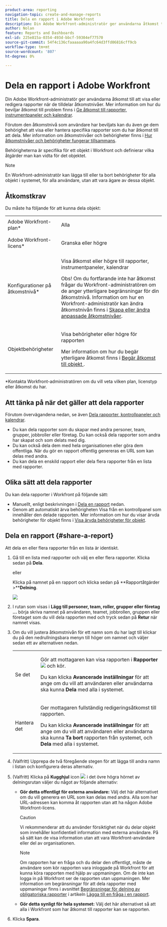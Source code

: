 ```yaml
---
product-area: reporting
navigation-topic: create-and-manage-reports
title: Dela en rapport i Adobe Workfront
description: Din Adobe Workfront-administratör ger användarna åtkomst till att visa eller redigera rapporter när de tilldelar åtkomstnivåer. Mer information om hur du beviljar åtkomst till problem finns i Bevilja åtkomst till rapporter, instrumentpaneler och kalendrar.
author: Nolan
feature: Reports and Dashboards
exl-id: 225e815a-0354-493d-bbcf-59304ef77570
source-git-commit: 54f4c136cfaaaaaa90a4fc64d3ffd06816cff9cb
workflow-type: tm+mt
source-wordcount: '807'
ht-degree: 0%

---
```


# Dela en rapport i Adobe Workfront

Din Adobe Workfront-administratör ger användarna åtkomst till att visa eller redigera rapporter när de tilldelar åtkomstnivåer. Mer information om hur du beviljar åtkomst till problem finns i [Ge åtkomst till rapporter, instrumentpaneler och kalendrar](../../../administration-and-setup/add-users/configure-and-grant-access/grant-access-reports-dashboards-calendars.md).

Förutom den åtkomstnivå som användare har beviljats kan du även ge dem behörighet att visa eller hantera specifika rapporter som du har åtkomst till att dela. Mer information om åtkomstnivåer och behörigheter finns i [Hur åtkomstnivåer och behörigheter fungerar tillsammans](../../../administration-and-setup/add-users/access-levels-and-object-permissions/how-access-levels-permissions-work-together.md).

Behörigheterna är specifika för ett objekt i Workfront och definierar vilka åtgärder man kan vidta för det objektet.

>[!NOTE]
>
>En Workfront-administratör kan lägga till eller ta bort behörigheter för alla objekt i systemet, för alla användare, utan att vara ägare av dessa objekt.

## Åtkomstkrav

Du måste ha följande för att kunna dela objekt:

<table style="table-layout:auto"> 
 <col> 
 <col> 
 <tbody> 
  <tr> 
   <td role="rowheader">Adobe Workfront-plan*</td> 
   <td> <p>Alla </p> </td> 
  </tr> 
  <tr> 
   <td role="rowheader">Adobe Workfront-licens*</td> 
   <td> <p>Granska eller högre</p> </td> 
  </tr> 
  <tr> 
   <td role="rowheader">Konfigurationer på åtkomstnivå*</td> 
   <td> <p>Visa åtkomst eller högre till rapporter, instrumentpaneler, kalendrar</p> <p>Obs! Om du fortfarande inte har åtkomst frågar du Workfront-administratören om de anger ytterligare begränsningar för din åtkomstnivå. Information om hur en Workfront-administratör kan ändra åtkomstnivån finns i <a href="../../../administration-and-setup/add-users/configure-and-grant-access/create-modify-access-levels.md" class="MCXref xref">Skapa eller ändra anpassade åtkomstnivåer</a>.</p> </td> 
  </tr> 
  <tr> 
   <td role="rowheader">Objektbehörigheter</td> 
   <td> <p>Visa behörigheter eller högre för rapporten</p> <p>Mer information om hur du begär ytterligare åtkomst finns i <a href="../../../workfront-basics/grant-and-request-access-to-objects/request-access.md" class="MCXref xref">Begär åtkomst till objekt </a>.</p> </td> 
  </tr> 
 </tbody> 
</table>

&#42;Kontakta Workfront-administratören om du vill veta vilken plan, licenstyp eller åtkomst du har.

## Att tänka på när det gäller att dela rapporter

Förutom övervägandena nedan, se även [Dela rapporter, kontrollpaneler och kalendrar](../../../workfront-basics/grant-and-request-access-to-objects/permissions-reports-dashboards-calendars.md).

* Du kan dela rapporter som du skapar med andra personer, team, grupper, jobbroller eller företag. Du kan också dela rapporter som andra har skapat och som delats med dig.
* Du kan också dela dem med hela organisationen eller göra dem offentliga. När du gör en rapport offentlig genereras en URL som kan delas med andra.
* Du kan dela en enskild rapport eller dela flera rapporter från en lista med rapporter.

## Olika sätt att dela rapporter

Du kan dela rapporter i Workfront på följande sätt:

* Manuellt, enligt beskrivningen i [Dela en rapport](#share-a-report) nedan.
* Genom att automatiskt ärva behörigheten Visa från en kontrollpanel som innehåller den delade rapporten. Mer information om hur du visar ärvda behörigheter för objekt finns i [Visa ärvda behörigheter för objekt](../../../workfront-basics/grant-and-request-access-to-objects/view-inherited-permissions-on-objects.md).

## Dela en rapport {#share-a-report}

Att dela en eller flera rapporter från en lista är identiskt.

1. Gå till en lista med rapporter och välj en eller flera rapporter. Klicka sedan på **Dela**.

   eller

   Klicka på namnet på en rapport och klicka sedan på **Rapportåtgärder >****Delning**.

   ![](assets/qs-report-actions-sharing.png)

1. I rutan som visas i **Lägg till personer, team, roller, grupper eller företag ...** börja skriva namnet på användaren, teamet, jobbrollen, gruppen eller företaget som du vill dela rapporten med och tryck sedan på **Retur** när namnet visas.

1. Om du vill justera åtkomstnivån för ett namn som du har lagt till klickar du på den nedrullningsbara menyn till höger om namnet och väljer sedan ett av alternativen nedan.

   <table style="table-layout:auto"> 
    <col> 
    <col> 
    <tbody> 
     <tr> 
      <td role="rowheader">Se det</td> 
      <td> <p>Gör att mottagaren kan visa rapporten i <strong>Rapporter</strong> <img src="assets/reports-in-main-menu.png"> och kör.</p> <p>Du kan klicka <strong>Avancerade inställningar</strong> för att ange om du vill att användaren eller användarna ska kunna <strong>Dela</strong> med alla i systemet.</p> </td> 
     </tr> 
     <tr> 
      <td role="rowheader">Hantera det</td> 
      <td> <p>Ger mottagaren fullständig redigeringsåtkomst till rapporten.</p> <p>Du kan klicka <strong>Avancerade inställningar</strong> för att ange om du vill att användaren eller användarna ska kunna <strong>Ta bort</strong> rapporten från systemet, och <strong>Dela</strong> med alla i systemet.</p> </td> 
     </tr> 
    </tbody> 
   </table>

1. (Valfritt) Upprepa de två föregående stegen för att lägga till andra namn i listan och konfigurera deras alternativ.
1. (Valfritt) Klicka på **Kugghjul** icon ![](assets/gear-icon-settings-with-dn-arrow.jpg) i det övre högra hörnet av delningsrutan väljer du något av följande alternativ:

   * **Gör detta offentligt för externa användare:** Välj det här alternativet om du vill generera en URL som kan delas med andra. Alla som har URL-adressen kan komma åt rapporten utan att ha någon Adobe Workfront-licens.

      >[!CAUTION]
      >
      >Vi rekommenderar att du använder försiktighet när du delar objekt som innehåller konfidentiell information med externa användare. På så sätt kan de visa information utan att vara Workfront-användare eller del av organisationen.

      >[!NOTE]
      >
      >Om rapporten har en fråga och du delar den offentligt, måste de användare som kör rapporten vara inloggade på Workfront för att kunna köra rapporten med hjälp av uppmaningen. Om de inte kan logga in på Workfront ser de rapporten utan uppmaningen. Mer information om begränsningar för att dela rapporter med uppmaningar finns i avsnittet [Begränsningar för delning av obligatoriska rapporter](../../../reports-and-dashboards/reports/creating-and-managing-reports/add-prompt-report.md#limitations-of-running-public-prompted-reports) i artikeln [Lägga till en fråga i en rapport](../../../reports-and-dashboards/reports/creating-and-managing-reports/add-prompt-report.md).

   * **Gör detta synligt för hela systemet:** Välj det här alternativet så att alla i Workfront som har åtkomst till rapporter kan se rapporten.

1. Klicka **Spara**.
